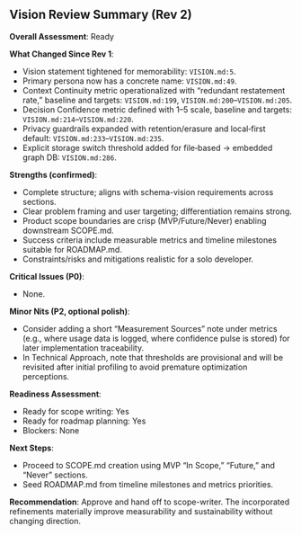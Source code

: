 ## Vision Review Summary (Rev 2)

**Overall Assessment**: Ready

**What Changed Since Rev 1**:
- Vision statement tightened for memorability: `VISION.md:5`.
- Primary persona now has a concrete name: `VISION.md:49`.
- Context Continuity metric operationalized with “redundant restatement rate,” baseline and targets: `VISION.md:199`, `VISION.md:200`–`VISION.md:205`.
- Decision Confidence metric defined with 1–5 scale, baseline and targets: `VISION.md:214`–`VISION.md:220`.
- Privacy guardrails expanded with retention/erasure and local‑first default: `VISION.md:233`–`VISION.md:235`.
- Explicit storage switch threshold added for file‑based → embedded graph DB: `VISION.md:286`.

**Strengths (confirmed)**:
- Complete structure; aligns with schema-vision requirements across sections.
- Clear problem framing and user targeting; differentiation remains strong.
- Product scope boundaries are crisp (MVP/Future/Never) enabling downstream SCOPE.md.
- Success criteria include measurable metrics and timeline milestones suitable for ROADMAP.md.
- Constraints/risks and mitigations realistic for a solo developer.

**Critical Issues (P0)**:
- None.

**Minor Nits (P2, optional polish)**:
- Consider adding a short “Measurement Sources” note under metrics (e.g., where usage data is logged, where confidence pulse is stored) for later implementation traceability.
- In Technical Approach, note that thresholds are provisional and will be revisited after initial profiling to avoid premature optimization perceptions.

**Readiness Assessment**:
- Ready for scope writing: Yes
- Ready for roadmap planning: Yes
- Blockers: None

**Next Steps**:
- Proceed to SCOPE.md creation using MVP “In Scope,” “Future,” and “Never” sections.
- Seed ROADMAP.md from timeline milestones and metrics priorities.

**Recommendation**:
Approve and hand off to scope-writer. The incorporated refinements materially improve measurability and sustainability without changing direction.

